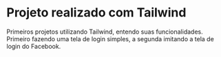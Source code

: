 # Projeto realizado com Tailwind
Primeiros projetos utilizando Tailwind, entendo suas funcionalidades. Primeiro fazendo uma tela de login simples, a segunda imitando a tela de login do Facebook.
